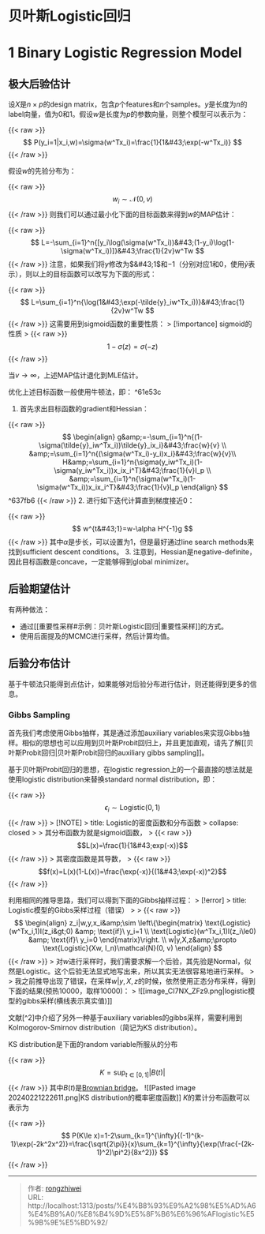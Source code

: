 # 贝叶斯Logistic回归

# 1 Binary Logistic Regression Model

## 极大后验估计
设$X$是$n\times p$的design matrix，包含$p$个features和$n$个samples。$y$是长度为$n$的label向量，值为$0$和$1$。假设$w$是长度为$p$的参数向量，则整个模型可以表示为：

{{&lt; raw &gt;}}
$$  
P(y_i=1|x_i,w)=\sigma(w^Tx_i)=\frac{1}{1&#43;\exp(-w^Tx_i)}  
$$
{{&lt; /raw &gt;}}

假设$w$的先验分布为：

{{&lt; raw &gt;}}
$$  
w_i\sim\mathcal{N}(0,v)  
$$
{{&lt; /raw &gt;}}
则我们可以通过最小化下面的目标函数来得到$w$的MAP估计：

{{&lt; raw &gt;}}
$$  
L=-\sum_{i=1}^n{[y_i\log(\sigma(w^Tx_i))&#43;(1-y_i)\log(1-\sigma(w^Tx_i))]}&#43;\frac{1}{2v}w^Tw  
$$
{{&lt; /raw &gt;}}
注意，如果我们将$y$修改为$&#43;1$和$-1$（分别对应$1$和$0$，使用$\tilde{y}$表示），则以上的目标函数可以改写为下面的形式：

{{&lt; raw &gt;}}
$$  
L=\sum_{i=1}^n{\log(1&#43;\exp(-\tilde{y}_iw^Tx_i))}&#43;\frac{1}{2v}w^Tw  
$$
{{&lt; /raw &gt;}}
这需要用到sigmoid函数的重要性质：
&gt; [!importance] sigmoid的性质
&gt; {{&lt; raw &gt;}}
$$1-\sigma(z)=\sigma(-z)$$
{{&lt; /raw &gt;}}

当$v\to\infty$，上述MAP估计退化到MLE估计。

优化上述目标函数一般使用牛顿法，即： ^61e53c
1. 首先求出目标函数的gradient和Hessian：
    
{{&lt; raw &gt;}}
$$  
    \begin{align}
    g&amp;=-\sum_{i=1}^n{(1-\sigma(\tilde{y}_iw^Tx_i))\tilde{y}_ix_i}&#43;\frac{w}{v} \\
    &amp;=\sum_{i=1}^n{(\sigma(w^Tx_i)-y_i)x_i}&#43;\frac{w}{v}\\
    H&amp;=\sum_{i=1}^n{\sigma(y_iw^Tx_i)(1-\sigma(y_iw^Tx_i))x_ix_i^T}&#43;\frac{1}{v}I_p \\
    &amp;=\sum_{i=1}^n{\sigma(w^Tx_i)(1-\sigma(w^Tx_i))x_ix_i^T}&#43;\frac{1}{v}I_p \end{align}  
    $$ ^637fb6
{{&lt; /raw &gt;}}
2. 进行如下迭代计算直到梯度接近0：
    
{{&lt; raw &gt;}}
$$  
    w^{t&#43;1}=w-\alpha H^{-1}g  
    $$
{{&lt; /raw &gt;}}
    其中$\alpha$是步长，可以设置为$1$，但是最好通过line search methods来找到sufficient descent conditions。
3. 注意到，Hessian是negative-definite，因此目标函数是concave，一定能够得到global minimizer。
## 后验期望估计
有两种做法：
* 通过[[重要性采样#示例：贝叶斯Logistic回归|重要性采样]]的方式。
* 使用后面提及的MCMC进行采样，然后计算均值。

## 后验分布估计
基于牛顿法只能得到点估计，如果能够对后验分布进行估计，则还能得到更多的信息。

### Gibbs Sampling
首先我们考虑使用Gibbs抽样，其是通过添加auxiliary variables来实现Gibbs抽样。相似的思想也可以应用到贝叶斯Probit回归上，并且更加直观，请先了解[[贝叶斯Probit回归|贝叶斯Probit回归的auxiliary gibbs sampling]]。

基于贝叶斯Probit回归的思想，在logistic regression上的一个最直接的想法就是使用logistic distribution来替换standard normal distribution，即：

{{&lt; raw &gt;}}
$$  
\epsilon_i\sim \text{Logistic}(0, 1)  
$$
{{&lt; /raw &gt;}}
&gt; [!NOTE]
&gt; title: $\text{Logistic}$的密度函数和分布函数
&gt; collapse: closed
&gt; 
&gt; 其分布函数为就是sigmoid函数，
&gt; {{&lt; raw &gt;}}
$$L(x)=\frac{1}{1&#43;exp(-x)}$$
{{&lt; /raw &gt;}}
&gt; 其密度函数是其导数，
&gt; {{&lt; raw &gt;}}
$$f(x)=L(x)(1-L(x))=\frac{\exp(-x)}{(1&#43;\exp(-x))^2}$$
{{&lt; /raw &gt;}}

利用相同的推导思路，我们可以得到下面的Gibbs抽样过程：
&gt; [!error]
&gt; title: Logistic模型的Gibbs采样过程（错误）
&gt; 
&gt; {{&lt; raw &gt;}}
$$  
\begin{align}
z_i|w,y,x_i&amp;\sim \left\{\begin{matrix}
	\text{Logistic}(w^Tx_i,1)I(z_i&gt;0) &amp; \text{if}\ y_i=1 \\
	\text{Logistic}(w^Tx_i,1)I(z_i\le0) &amp; \text{if}\ y_i=0
	\end{matrix}\right. \\
w|y,X,z&amp;\propto \text{Logistic}(Xw, I_n)\mathcal{N}(0, v)
\end{align}
$$
{{&lt; /raw &gt;}}
&gt; 对$w$进行采样时，我们需要求解一个后验，其先验是Normal，似然是Logistic。这个后验无法显式地写出来，所以其实无法很容易地进行采样。
&gt; 
&gt; 我之前推导出现了错误，在采样$w|y,X,z$的时候，依然使用正态分布采样，得到下面的结果(预热10000，取样10000)：
&gt; ![[image_CI7NX_ZFz9.png|logistic模型的gibbs采样(横线表示真实值)]]

文献[^2]中介绍了另外一种基于auxiliary variables的gibbs采样，需要利用到Kolmogorov-Smirnov distribution（简记为KS distribution）。

KS distribution是下面的random variable所服从的分布

{{&lt; raw &gt;}}
$$
K=\sup_{t\in[0,1]}|B(t)|
$$
{{&lt; /raw &gt;}}
其中$B(t)$是[Brownian bridge](https://en.wikipedia.org/wiki/Brownian_bridge)。
![[Pasted image 20240221222611.png|KS distribution的概率密度函数]]
$K$的累计分布函数可以表示为

{{&lt; raw &gt;}}
$$
P(K\le x)=1-2\sum_{k=1}^{\infty}{(-1)^{k-1}\exp(-2k^2x^2)}=\frac{\sqrt{2\pi}}{x}\sum_{k=1}^{\infty}{\exp(\frac{-(2k-1)^2)\pi^2}{8x^2})}
$$
{{&lt; /raw &gt;}}


---

> 作者: [rongzhiwei](https://rongzhiwei.github.io/)  
> URL: http://localhost:1313/posts/%E4%B8%93%E9%A2%98%E5%AD%A6%E4%B9%A0/%E8%B4%9D%E5%8F%B6%E6%96%AFlogistic%E5%9B%9E%E5%BD%92/  

